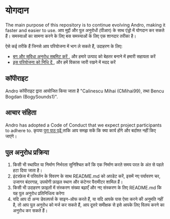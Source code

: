 # योगदान

The main purpose of this repository is to continue evolving Andro, making it faster and easier to use. आप मुद्दों और पुल अनुरोधों (पीआर) के साथ एंड्रो में योगदान कर सकते हैं। समस्याओं का सामना करने के लिए बस समस्याओं के लिए एक शानदार तरीका है।

ऐसे कई तरीके हैं जिनसे आप परियोजना में भाग ले सकते हैं, उदाहरण के लिए:

  - [ बग और सुविधा अनुरोध सबमिट करें ](https://github.com/CMihai99/andro/issues), और हमारे उत्पाद को बेहतर बनाने में हमारी सहायता करें
  - [ इस परियोजना को निधि दें ](https://www.paypal.com/paypalme/Impulse884?locale.x=en_US), और हमें विकास जारी रखने में मदद करें

## कॉपीराइट

Andro कॉपीराइट द्वारा आयोजित किया जाता है "Calinescu Mihai (CMihai99), तथा Bencu Bogdan (BogySounds1)".

## आचार संहिता

Andro has adopted a Code of Conduct that we expect project participants to adhere to. कृपया [ पूरा पाठ पढ़ें ](CODE_OF_CONDUCT.md) ताकि आप समझ सकें कि क्या कार्य होंगे और बर्दाश्त नहीं किए जाएंगे।

## पुल अनुरोध प्रक्रिया

 1. किसी भी स्थापित या निर्माण निर्भरता सुनिश्चित करें कि एक निर्माण करते समय परत के अंत से पहले हटा दिया जाता है।
 2. इंटरफ़ेस में परिवर्तन के विवरण के साथ README.md को अपडेट करें, इसमें नए पर्यावरण चर, उजागर बंदरगाह, उपयोगी फ़ाइल स्थान और कंटेनर पैरामीटर शामिल हैं।
 3. किसी भी उदाहरण फ़ाइलों में संस्करण संख्या बढ़ाएँ और नए संस्करण के लिए README.md कि यह पुल अनुरोध प्रतिनिधित्व करेगा
 4. यदि आप दो अन्य डेवलपर्स के साइन-ऑफ करते हैं, या यदि आपके पास ऐसा करने की अनुमति नहीं है, तो आप पुल अनुरोध को मर्ज कर सकते हैं, आप दूसरे समीक्षक से इसे आपके लिए विलय करने का अनुरोध कर सकते हैं।